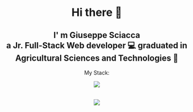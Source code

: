 <h1 align="center">Hi there 👋</h1>

<h2 align="center"> I' m Giuseppe Sciacca <br> a Jr. Full-Stack Web developer 💻 graduated in Agricultural Sciences and Technologies 🌱</h2>

<p align="center">My Stack:</p>
<p align="center">
  <a href="https://skillicons.dev">
    <img src="https://skillicons.dev/icons?i=html,css,bootstrap,sass,javascript,jquery,react,vue,vite,mysql,postman,php,laravel">
  </a>
</p>


<br />

<div align="center"><img src="https://komarev.com/ghpvc/?username=giuseppesciacca&color=brightgreen" /></div>
